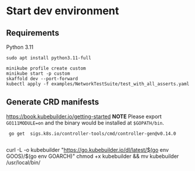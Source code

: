 # Start dev environment

## Requirements
Python 3.11


```shell
sudo apt install python3.11-full
```

```shell
minikube profile create custom
minikube start -p custom
skaffold dev --port-forward
kubectl apply -f examples/NetworkTestSuite/test_with_all_asserts.yaml
```

## Generate CRD manifests

https://book.kubebuilder.io/getting-started
**NOTE** Please export `GO111MODULE=on` and the binary would be installed at `$GOPATH/bin`.
```shell
 go get  sigs.k8s.io/controller-tools/cmd/controller-gen@v0.14.0
 
```




curl -L -o kubebuilder "https://go.kubebuilder.io/dl/latest/$(go env GOOS)/$(go env GOARCH)"
chmod +x kubebuilder && mv kubebuilder /usr/local/bin/

